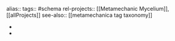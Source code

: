 alias::
tags:: #schema 
rel-projects:: [[Metamechanic Mycelium]], [[allProjects]] 
see-also:: [[metamechanica tag taxonomy]]

-
-